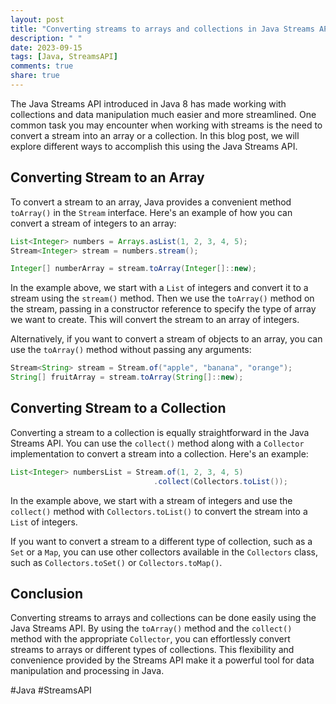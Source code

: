 ```yaml
---
layout: post
title: "Converting streams to arrays and collections in Java Streams API"
description: " "
date: 2023-09-15
tags: [Java, StreamsAPI]
comments: true
share: true
---
```



The Java Streams API introduced in Java 8 has made working with collections and data manipulation much easier and more streamlined. One common task you may encounter when working with streams is the need to convert a stream into an array or a collection. In this blog post, we will explore different ways to accomplish this using the Java Streams API.

## Converting Stream to an Array

To convert a stream to an array, Java provides a convenient method `toArray()` in the `Stream` interface. Here's an example of how you can convert a stream of integers to an array:

```java
List<Integer> numbers = Arrays.asList(1, 2, 3, 4, 5);
Stream<Integer> stream = numbers.stream();

Integer[] numberArray = stream.toArray(Integer[]::new);
```

In the example above, we start with a `List` of integers and convert it to a stream using the `stream()` method. Then we use the `toArray()` method on the stream, passing in a constructor reference to specify the type of array we want to create. This will convert the stream to an array of integers.

Alternatively, if you want to convert a stream of objects to an array, you can use the `toArray()` method without passing any arguments:

```java
Stream<String> stream = Stream.of("apple", "banana", "orange");
String[] fruitArray = stream.toArray(String[]::new);
```

## Converting Stream to a Collection

Converting a stream to a collection is equally straightforward in the Java Streams API. You can use the `collect()` method along with a `Collector` implementation to convert a stream into a collection. Here's an example:

```java
List<Integer> numbersList = Stream.of(1, 2, 3, 4, 5)
                                .collect(Collectors.toList());
```

In the example above, we start with a stream of integers and use the `collect()` method with `Collectors.toList()` to convert the stream into a `List` of integers.

If you want to convert a stream to a different type of collection, such as a `Set` or a `Map`, you can use other collectors available in the `Collectors` class, such as `Collectors.toSet()` or `Collectors.toMap()`.

## Conclusion

Converting streams to arrays and collections can be done easily using the Java Streams API. By using the `toArray()` method and the `collect()` method with the appropriate `Collector`, you can effortlessly convert streams to arrays or different types of collections. This flexibility and convenience provided by the Streams API make it a powerful tool for data manipulation and processing in Java.

#Java #StreamsAPI